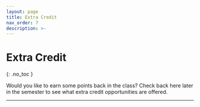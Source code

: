 ```yaml
---
layout: page
title: Extra Credit
nav_order: 7
description: >-
---
```


# Extra Credit
{: .no_toc }

Would you like to earn some points back in the class? Check back here later in the semester to see what extra credit opportunities are offered. 
<!-- Throughout the course we provide examples of statistical information in the scientific and popular press. You may choose to provide an analysis and discussion of a recently published scientific article which is also covered in the popular press, or a critique and explanation of a study that you found personally compelling. **You may earn up to 2% of your course grade back through extra credit.** 


Out of the four different EC opportunities, please pick two to complete. You're more than welcome to do more than two, but you will only receive credit for two for an additional 1% to your final grade (for each EC assignment). -->

<!--
<details open markdown="block">
  <summary>
    Extra Credit Assignments
  </summary>
  {: .text-delta }
1. TOC
{:toc}
</details>

<hr>

## Extra Credit - Compelling Study

One of the skills we hope that you develop during this course is the ability to assess scientific information with
a critical eye. We particularly hope that you will be able to apply this skill to assessing information that is
relevant to decisions you or people you care about.

<iframe src="https://ph142-ucb.github.io/sp24/src/ec/ec-compelling-study_sp24.pdf" width="100%" height="800"></iframe>
-->
<hr> 

<!-- ## Extra Credit - Statistical Humor

Laughter can help us to remember - and we wanted to give you a chance to express your creativity along
with your statistical knowledge as either a meme or an original cartoon.

<iframe src="https://ph142-ucb.github.io/su21/src/ec/ec-humor.pdf" width="100%" height="800"></iframe>

<hr> -->

<!--## Extra Credit - Question Creation

If you would like to recover points lost on the first or second midterm you have the option of an extra credit
assignment. To recover up to 3 marks on the midterm, reinforce your understanding, and to show your
creativity, you can make a short explanation of a concept from the course that includes sample question and
solution guide corresponding to topics covered during that lecture.

<iframe src="https://ph142-ucb.github.io/fa23/src/ec/ec-question-creation.pdf" width="100%" height="800"></iframe> 

<hr> -->

<!--
## Extra Credit - Statistics is Everywhere

Throughout the term, we have (and will continue to) include a recurring “Statistics is Everywhere” segment,
highlighting statistical content you may see in news, social media, or other places. The goal is to demonstrate
the relevance of statistics to the world around us. One of the skills we hope you will develop is an ability to
think critically about the quality of statistical information and about how it is presented in popular (nonscientific)
media. We hope that through this course we can equip you to be more discerning consumers of
statistical information, and to share your critical thinking with others.

For this extra credit assignment, we are asking you to provide your own “Statistics is Everywhere” example
and demonstrate this kind of critical thinking

<iframe src="https://ph142-ucb.github.io/sp24/src/ec/ec-statistics-is-everywhere_sp24.pdf" width="100%" height="800"></iframe> 

-->